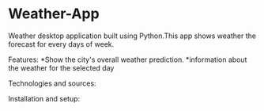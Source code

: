 # Weather-App
Weather desktop application built using Python.This app shows weather the forecast for every days of week.

Features:
*Show the city's overall weather prediction.
*information about the weather for the selected day

Technologies and sources:

Installation and setup:
